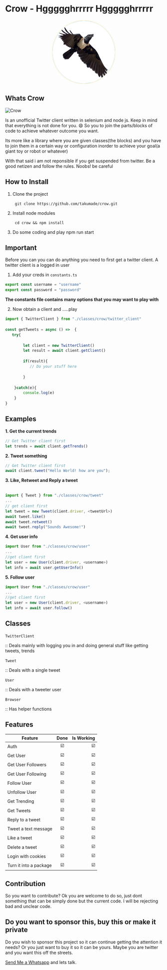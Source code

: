 # Crow - Hggggghrrrrr Hggggghrrrrr

<p style="text-align:center;">
<img style="background: #1DA1F2; border: 3px solid #fcf7e2; border-radius: 50%" src="./images/crow.png" width="200" height="200" alt="Crow Logo">
</p>


## Whats Crow

![Crow](./images/usecase.jpg)

Is an unofficial Twitter client written in selenium and node js. Keep in mind that everything is not done for you. 😄 So you to join the parts/blocks of code to achieve whatever outcome you want. 

Its more like a library where you are given classes(the blocks) and you have to join them in a certain way or configuration inorder to achieve your goal(a giant toy or robot or whatever) 

With that said i am not reponsible if you get suspended from twitter. Be a good netizen and follow the rules. Noobs! be careful

## How to Install
1. Clone the project

        git clone https://github.com/takumade/crow.git

2. Install node modules

        cd crow && npm install

3. Do some coding and play
        npm run start

## Important

Before you can you can do anything you need to first get a twitter client. A twitter client is a logged in user

1. Add your creds in `constants.ts`
```js
export const username = "username"
export const password = "password"
```

**The constants file contains many options that you may want to play with**

2. Now obtain a client and .....play

```js
import { TwitterClient } from "./classes/crow/twitter_client"

const getTweets = async () =>  {
   try{

        let client = new TwitterClient()
        let result = await client.getClient()
        
        if(result){
           // Do your stuff here
           
        }

    }catch(e){
        console.log(e)
    }
}
```



## Examples

**1. Get the current trends**

```js
// Get Twitter client first
let trends = await client.getTrends()        
```

**2. Tweet something**
```js
// Get Twitter client first
await client.tweet("Hello World! how are you");
```

**3. Like, Retweet and Reply a tweet**
```js

import { Tweet } from "./classes/crow/tweet"
...
// get client first 
let tweet = new Tweet(client.driver, <tweetUrl>)
await tweet.like()
await tweet.retweet()
await tweet.reply("Sounds Awesome!")
```

**4. Get user info**

```js
import User from "./classes/crow/user"
...
//get client first
let user = new User(client.driver, <username>)
let info = await user.getUserInfo()
```

**5. Follow user**

```js
import User from "./classes/crow/user"
...
//get client first
let user = new User(client.driver, <username>)
let info = await user.follow()
```

## Classes

`TwitterClient`

:: Deals mainly with logging you in and doing general stuff like getting tweets, trends

`Tweet`

:: Deals with a single tweet

`User`

:: Deals with a tweeter user


`Browser`

:: Has helper functions 


## Features

| Feature   |     Done      |  Is Working |
|----------|:-------------:|------:|
| Auth |  :ballot_box_with_check:| :ballot_box_with_check: |
| Get User |    :ballot_box_with_check:   |   :ballot_box_with_check: |
| Get User Followers |    :ballot_box_with_check:   |   :ballot_box_with_check: |
| Get User Following |    :ballot_box_with_check:   |   :ballot_box_with_check: |
| Follow User |    :ballot_box_with_check:   |   :ballot_box_with_check: |
| Unfollow User |    :ballot_box_with_check:  |   :ballot_box_with_check:|
| Get Trending |   :ballot_box_with_check:  |   :ballot_box_with_check: |
| Get Tweets |    :ballot_box_with_check:   |   :ballot_box_with_check: |
| Reply to a tweet |    :ballot_box_with_check:   |   :ballot_box_with_check: |
| Tweet a text message |    :ballot_box_with_check:   |   :ballot_box_with_check: |
| Like a tweet |    :ballot_box_with_check:  |   :ballot_box_with_check: |
| Delete a tweet |    :ballot_box_with_check:   |   :ballot_box_with_check: |
| Login with cookies |    :ballot_box_with_check:  |   :ballot_box_with_check: |
| Turn it into a package |    :ballot_box_with_check:   |   :ballot_box_with_check: |


## Contribution

So you want to contribute? Ok you are welcome to do so, just dont something that can be simply done but the current code. I will be rejecting bad and unclear code.


## Do you want to sponsor this, buy this or make it private

Do you wish to sponsor this project so it can continue getting the attention it needs?  Or you just want to buy it so it can be yours. Maybe you are twitter and you want this off the streets.

[Send Me a Whatsapp](https://wa.me/263778548832)  and lets talk. 
